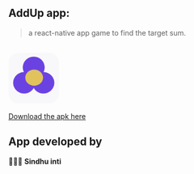 ## AddUp app: 

> a react-native app game to find the target sum.

<br/>
<img src="./assets/icon.png" width="100" style="border-radius:20px">

[Download the apk here](https://drive.google.com/file/d/1-FIe324cDbD-b1oNshfgVkunGhaLmxI7/view?usp=sharing)

## App developed by 
👩🏻‍💻 **Sindhu inti** 

